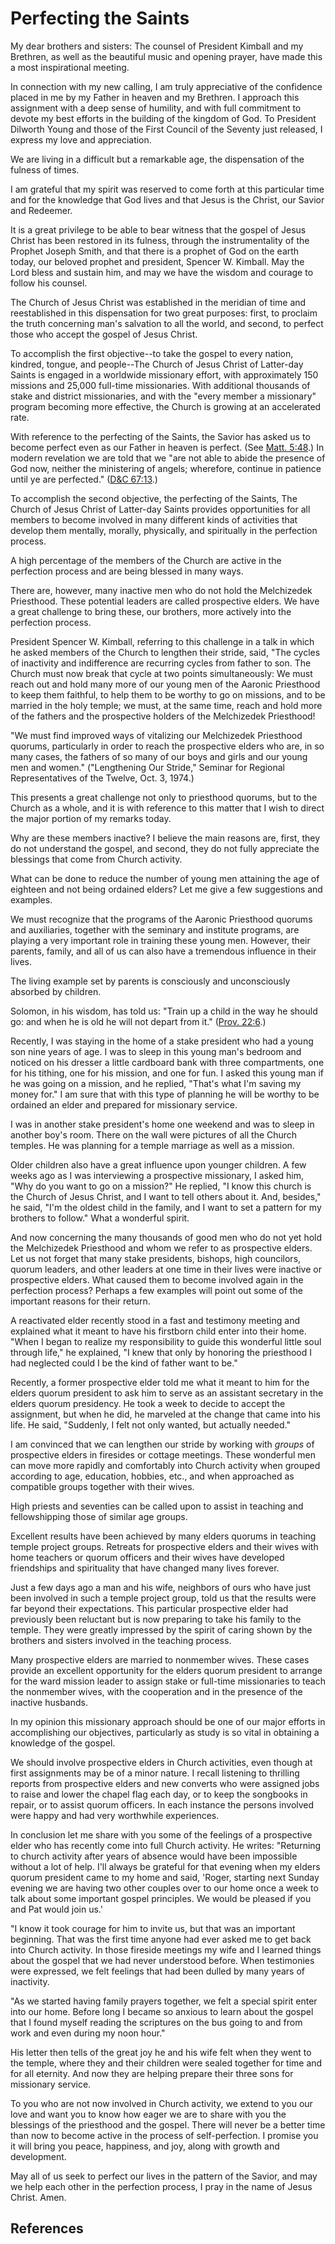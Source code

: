 # Perfecting the Saints

My dear brothers and sisters: The counsel of President Kimball and my
Brethren, as well as the beautiful music and opening prayer, have made this a
most inspirational meeting.

In connection with my new calling, I am truly appreciative of the confidence
placed in me by my Father in heaven and my Brethren. I approach this
assignment with a deep sense of humility, and with full commitment to devote
my best efforts in the building of the kingdom of God. To President Dilworth
Young and those of the First Council of the Seventy just released, I express
my love and appreciation.

We are living in a difficult but a remarkable age, the dispensation of the
fulness of times.

I am grateful that my spirit was reserved to come forth at this particular
time and for the knowledge that God lives and that Jesus is the Christ, our
Savior and Redeemer.

It is a great privilege to be able to bear witness that the gospel of Jesus
Christ has been restored in its fulness, through the instrumentality of the
Prophet Joseph Smith, and that there is a prophet of God on the earth today,
our beloved prophet and president, Spencer W. Kimball. May the Lord bless and
sustain him, and may we have the wisdom and courage to follow his counsel.

The Church of Jesus Christ was established in the meridian of time and
reestablished in this dispensation for two great purposes: first, to proclaim
the truth concerning man's salvation to all the world, and second, to perfect
those who accept the gospel of Jesus Christ.

To accomplish the first objective--to take the gospel to every nation,
kindred, tongue, and people--The Church of Jesus Christ of Latter-day Saints
is engaged in a worldwide missionary effort, with approximately 150 missions
and 25,000 full-time missionaries. With additional thousands of stake and
district missionaries, and with the "every member a missionary" program
becoming more effective, the Church is growing at an accelerated rate.

With reference to the perfecting of the Saints, the Savior has asked us to
become perfect even as our Father in heaven is perfect. (See [Matt.
5:48](/scriptures/nt/matt/5.48?lang=eng#47).) In modern revelation we are told
that we "are not able to abide the presence of God now, neither the
ministering of angels; wherefore, continue in patience until ye are
perfected." ([D&amp;C 67:13](/scriptures/dc-testament/dc/67.13?lang=eng#12).)

To accomplish the second objective, the perfecting of the Saints, The Church
of Jesus Christ of Latter-day Saints provides opportunities for all members to
become involved in many different kinds of activities that develop them
mentally, morally, physically, and spiritually in the perfection process.

A high percentage of the members of the Church are active in the perfection
process and are being blessed in many ways.

There are, however, many inactive men who do not hold the Melchizedek
Priesthood. These potential leaders are called prospective elders. We have a
great challenge to bring these, our brothers, more actively into the
perfection process.

President Spencer W. Kimball, referring to this challenge in a talk in which
he asked members of the Church to lengthen their stride, said, "The cycles of
inactivity and indifference are recurring cycles from father to son. The
Church must now break that cycle at two points simultaneously: We must reach
out and hold many more of our young men of the Aaronic Priesthood to keep them
faithful, to help them to be worthy to go on missions, and to be married in
the holy temple; we must, at the same time, reach and hold more of the fathers
and the prospective holders of the Melchizedek Priesthood!

"We must find improved ways of vitalizing our Melchizedek Priesthood quorums,
particularly in order to reach the prospective elders who are, in so many
cases, the fathers of so many of our boys and girls and our young men and
women." ("Lengthening Our Stride," Seminar for Regional Representatives of the
Twelve, Oct. 3, 1974.)

This presents a great challenge not only to priesthood quorums, but to the
Church as a whole, and it is with reference to this matter that I wish to
direct the major portion of my remarks today.

Why are these members inactive? I believe the main reasons are, first, they do
not understand the gospel, and second, they do not fully appreciate the
blessings that come from Church activity.

What can be done to reduce the number of young men attaining the age of
eighteen and not being ordained elders? Let me give a few suggestions and
examples.

We must recognize that the programs of the Aaronic Priesthood quorums and
auxiliaries, together with the seminary and institute programs, are playing a
very important role in training these young men. However, their parents,
family, and all of us can also have a tremendous influence in their lives.

The living example set by parents is consciously and unconsciously absorbed by
children.

Solomon, in his wisdom, has told us: "Train up a child in the way he should
go: and when he is old he will not depart from it." ([Prov.
22:6](/scriptures/ot/prov/22.6?lang=eng#5).)

Recently, I was staying in the home of a stake president who had a young son
nine years of age. I was to sleep in this young man's bedroom and noticed on
his dresser a little cardboard bank with three compartments, one for his
tithing, one for his mission, and one for fun. I asked this young man if he
was going on a mission, and he replied, "That's what I'm saving my money for."
I am sure that with this type of planning he will be worthy to be ordained an
elder and prepared for missionary service.

I was in another stake president's home one weekend and was to sleep in
another boy's room. There on the wall were pictures of all the Church temples.
He was planning for a temple marriage as well as a mission.

Older children also have a great influence upon younger children. A few weeks
ago as I was interviewing a prospective missionary, I asked him, "Why do you
want to go on a mission?" He replied, "I know this church is the Church of
Jesus Christ, and I want to tell others about it. And, besides," he said, "I'm
the oldest child in the family, and I want to set a pattern for my brothers to
follow." What a wonderful spirit.

And now concerning the many thousands of good men who do not yet hold the
Melchizedek Priesthood and whom we refer to as prospective elders. Let us not
forget that many stake presidents, bishops, high councilors, quorum leaders,
and other leaders at one time in their lives were inactive or prospective
elders. What caused them to become involved again in the perfection process?
Perhaps a few examples will point out some of the important reasons for their
return.

A reactivated elder recently stood in a fast and testimony meeting and
explained what it meant to have his firstborn child enter into their home.
"When I began to realize my responsibility to guide this wonderful little soul
through life," he explained, "I knew that only by honoring the priesthood I
had neglected could I be the kind of father want to be."

Recently, a former prospective elder told me what it meant to him for the
elders quorum president to ask him to serve as an assistant secretary in the
elders quorum presidency. He took a week to decide to accept the assignment,
but when he did, he marveled at the change that came into his life. He said,
"Suddenly, I felt not only wanted, but actually needed."

I am convinced that we can lengthen our stride by working with _groups_ of
prospective elders in firesides or cottage meetings. These wonderful men can
move more rapidly and comfortably into Church activity when grouped according
to age, education, hobbies, etc., and when approached as compatible groups
together with their wives.

High priests and seventies can be called upon to assist in teaching and
fellowshipping those of similar age groups.

Excellent results have been achieved by many elders quorums in teaching temple
project groups. Retreats for prospective elders and their wives with home
teachers or quorum officers and their wives have developed friendships and
spirituality that have changed many lives forever.

Just a few days ago a man and his wife, neighbors of ours who have just been
involved in such a temple project group, told us that the results were far
beyond their expectations. This particular prospective elder had previously
been reluctant but is now preparing to take his family to the temple. They
were greatly impressed by the spirit of caring shown by the brothers and
sisters involved in the teaching process.

Many prospective elders are married to nonmember wives. These cases provide an
excellent opportunity for the elders quorum president to arrange for the ward
mission leader to assign stake or full-time missionaries to teach the
nonmember wives, with the cooperation and in the presence of the inactive
husbands.

In my opinion this missionary approach should be one of our major efforts in
accomplishing our objectives, particularly as study is so vital in obtaining a
knowledge of the gospel.

We should involve prospective elders in Church activities, even though at
first assignments may be of a minor nature. I recall listening to thrilling
reports from prospective elders and new converts who were assigned jobs to
raise and lower the chapel flag each day, or to keep the songbooks in repair,
or to assist quorum officers. In each instance the persons involved were happy
and had very worthwhile experiences.

In conclusion let me share with you some of the feelings of a prospective
elder who has recently come into full Church activity. He writes: "Returning
to church activity after years of absence would have been impossible without a
lot of help. I'll always be grateful for that evening when my elders quorum
president came to my home and said, 'Roger, starting next Sunday evening we
are having two other couples over to our home once a week to talk about some
important gospel principles. We would be pleased if you and Pat would join
us.'

"I know it took courage for him to invite us, but that was an important
beginning. That was the first time anyone had ever asked me to get back into
Church activity. In those fireside meetings my wife and I learned things about
the gospel that we had never understood before. When testimonies were
expressed, we felt feelings that had been dulled by many years of inactivity.

"As we started having family prayers together, we felt a special spirit enter
into our home. Before long I became so anxious to learn about the gospel that
I found myself reading the scriptures on the bus going to and from work and
even during my noon hour."

His letter then tells of the great joy he and his wife felt when they went to
the temple, where they and their children were sealed together for time and
for all eternity. And now they are helping prepare their three sons for
missionary service.

To you who are not now involved in Church activity, we extend to you our love
and want you to know how eager we are to share with you the blessings of the
priesthood and the gospel. There will never be a better time than now to
become active in the process of self-perfection. I promise you it will bring
you peace, happiness, and joy, along with growth and development.

May all of us seek to perfect our lives in the pattern of the Savior, and may
we help each other in the perfection process, I pray in the name of Jesus
Christ. Amen.

## References

